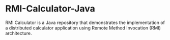 # RMI-Calculator-Java
RMI Calculator is a Java repository that demonstrates the implementation of a distributed calculator application using Remote Method Invocation (RMI) architecture.

